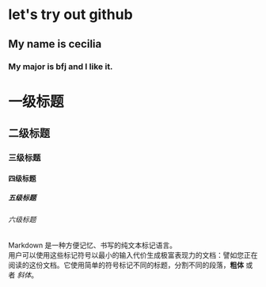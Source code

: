 # let's try out github
## My name is cecilia
### My major is bfj and I like it.
一级标题
=====
二级标题
------
### 三级标题
#### 四级标题
##### 五级标题
###### 六级标题

Markdown 是一种方便记忆、书写的纯文本标记语言。  
用户可以使用这些标记符号以最小的输入代价生成极富表现力的文档：譬如您正在阅读的这份文档。它使用简单的符号标记不同的标题，分割不同的段落，**粗体** 或者 *斜体*。
